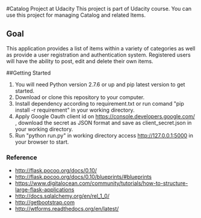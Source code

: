 #Catalog Project at Udacity
This project is part of Udacity course. You can use this project for managing Catalog and related Items.

## Goal
This application provides a list of items within a variety of categories as well as provide a user registration and authentication system. Registered users will have the ability to post, edit and delete their own items.

##Getting Started

1. You will need Python version 2.7.6 or up and pip latest version to get started.
2. Download or clone this repository to your computer.
3. Install dependency according to requirement.txt or run comand "pip install -r requirement" in your working directory.
4. Apply Google Oauth client id on https://console.developers.google.com/ , download the secret as JSON format and save as client_secret.json in your working directory.
5. Run "python run.py" in working directory access http://127.0.0.1:5000 in your browser to start.


### Reference

- http://flask.pocoo.org/docs/0.10/
- http://flask.pocoo.org/docs/0.10/blueprints/#blueprints
- https://www.digitalocean.com/community/tutorials/how-to-structure-large-flask-applications
- http://docs.sqlalchemy.org/en/rel_1_0/
- http://getbootstrap.com
- http://wtforms.readthedocs.org/en/latest/